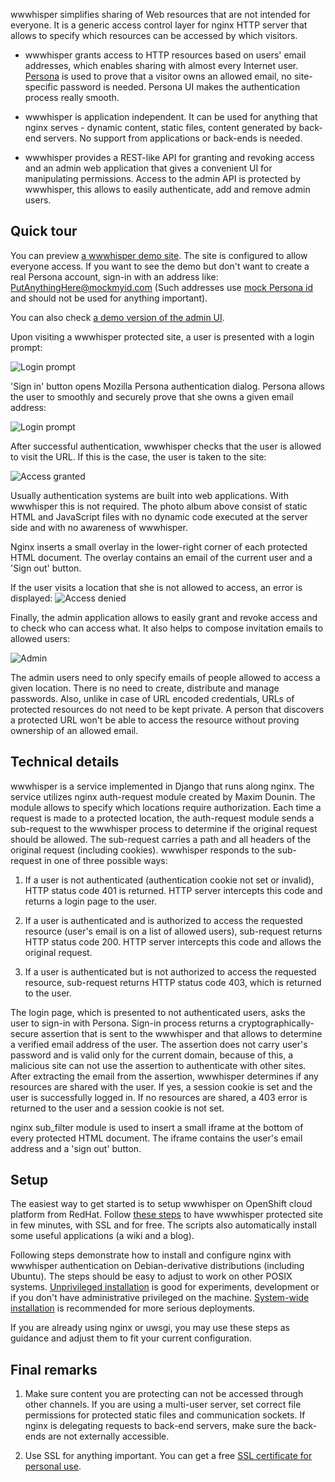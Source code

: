 wwwhisper simplifies sharing of Web resources that are not intended
for everyone. It is a generic access control layer for nginx HTTP
server that allows to specify which resources can be accessed by
which visitors.

* wwwhisper grants access to HTTP resources based on users' email
  addresses, which enables sharing with almost every Internet user.
  [Persona](http://persona.org) is used to prove that a visitor owns
  an allowed email, no site-specific password is needed. Persona UI
  makes the authentication process really smooth.

* wwwhisper is application independent. It can be used for anything
  that nginx serves - dynamic content, static files, content generated
  by back-end servers. No support from applications or back-ends is needed.

* wwwhisper provides a REST-like API for granting and revoking access
  and an admin web application that gives a convenient UI for
  manipulating permissions. Access to the admin API is protected by
  wwwhisper, this allows to easily authenticate, add and remove admin
  users.

Quick tour
-----------

You can preview [a wwwhisper demo
site](https://io-mixedbit.rhcloud.com/wiki). The site is configured to
allow everyone access. If you want to see the demo but don't want to
create a real Persona account, sign-in with an address like:
PutAnythingHere@mockmyid.com (Such addresses use [mock Persona
id](https://mockmyid.com/) and should not be used for anything important).

You can also check [a demo version of the admin
UI](http://mixedbit.org/admin_demo/).

Upon visiting a wwwhisper protected site, a user is presented with a
login prompt:

![Login prompt](https://raw.github.com/wrr/www/master/mixedbit.org/wwwhisper_screens/login_required.png)

'Sign in' button opens Mozilla Persona authentication dialog. Persona
allows the user to smoothly and securely prove that she owns a
given email address:

![Login prompt](https://raw.github.com/wrr/www/master/mixedbit.org/wwwhisper_screens/persona_dialog.png)

After successful authentication, wwwhisper checks that the user is
allowed to visit the URL. If this is the case, the user is taken
to the site:

![Access granted](https://raw.github.com/wrr/www/master/mixedbit.org/wwwhisper_screens/access_granted.png)

Usually authentication systems are built into web applications. With
wwwhisper this is not required. The photo album above consist of
static HTML and JavaScript files with no dynamic code executed at the
server side and with no awareness of wwwhisper.

Nginx inserts a small overlay in the lower-right corner of each
protected HTML document. The overlay contains an email of the current
user and a 'Sign out' button.

If the user visits a location that she is not allowed to access, an
error is displayed:
![Access denied](https://raw.github.com/wrr/www/master/mixedbit.org/wwwhisper_screens/access_denied.png)

Finally, the admin application allows to easily grant and revoke
access and to check who can access what. It also helps to compose
invitation emails to allowed users:

![Admin](https://raw.github.com/wrr/www/master/mixedbit.org/wwwhisper_screens/admin.png)

The admin users need to only specify emails of people allowed to
access a given location. There is no need to create, distribute and
manage passwords. Also, unlike in case of URL encoded credentials,
URLs of protected resources do not need to be kept private. A person
that discovers a protected URL won't be able to access the resource
without proving ownership of an allowed email.

Technical details
-----------------

wwwhisper is a service implemented in Django that runs along
nginx. The service utilizes nginx auth-request module created by Maxim
Dounin. The module allows to specify which locations require
authorization. Each time a request is made to a protected location,
the auth-request module sends a sub-request to the wwwhisper process
to determine if the original request should be allowed. The
sub-request carries a path and all headers of the original request
(including cookies).  wwwhisper responds to the sub-request in one of
three possible ways:

1. If a user is not authenticated (authentication cookie not set or
   invalid), HTTP status code 401 is returned. HTTP server intercepts
   this code and returns a login page to the user.

2. If a user is authenticated and is authorized to access the
   requested resource (user's email is on a list of allowed users),
   sub-request returns HTTP status code 200. HTTP server intercepts
   this code and allows the original request.

3. If a user is authenticated but is not authorized to access the
   requested resource, sub-request returns HTTP status code 403, which
   is returned to the user.

The login page, which is presented to not authenticated users, asks
the user to sign-in with Persona. Sign-in process returns a
cryptographically-secure assertion that is sent to the wwwhisper and
that allows to determine a verified email address of the user. The
assertion does not carry user's password and is valid only for the
current domain, because of this, a malicious site can not use the
assertion to authenticate with other sites. After extracting the email
from the assertion, wwwhisper determines if any resources are shared
with the user. If yes, a session cookie is set and the user is
successfully logged in. If no resources are shared, a 403 error is
returned to the user and a session cookie is not set.

nginx sub_filter module is used to insert a small iframe at the bottom
of every protected HTML document. The iframe contains the user's email
address and a 'sign out' button.

Setup
-----

The easiest way to get started is to setup wwwhisper on OpenShift
cloud platform from RedHat. Follow [these
steps](https://github.com/wrr/wwwhisper-openshift) to have wwwhisper
protected site in few minutes, with SSL and for free. The scripts also
automatically install some useful applications (a wiki and a blog).

Following steps demonstrate how to install and configure nginx with
wwwhisper authentication on Debian-derivative distributions (including
Ubuntu). The steps should be easy to adjust to work on other POSIX
systems. [Unprivileged
installation](https://github.com/wrr/wwwhisper/blob/master/doc/unprivileged_install.md)
is good for experiments, development or if you don't have
administrative privileged on the machine. [System-wide
installation](https://github.com/wrr/wwwhisper/blob/master/doc/system_wide_install.md)
is recommended for more serious deployments.

If you are already using nginx or uwsgi, you may use these steps
as guidance and adjust them to fit your current configuration.

Final remarks
-----------------

1. Make sure content you are protecting can not be accessed through
other channels. If you are using a multi-user server, set
correct file permissions for protected static files and
communication sockets. If nginx is delegating requests to back-end
servers, make sure the back-ends are not externally accessible.

2. Use SSL for anything important. You can get a free [SSL certificate
   for personal use](https://cert.startcom.org/).